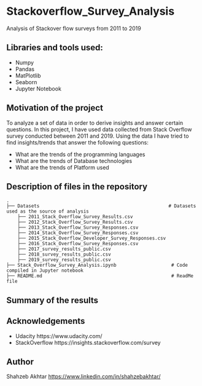 # Stackoverflow_Survey_Analysis
 Analysis of Stackover flow surveys from 2011 to 2019

## Libraries and tools used:
<ul>
<li> Numpy </li>
<li> Pandas </li>
<li> MatPlotlib </li>
<li> Seaborn </li>
<li> Jupyter Notebook
 </ul>

## Motivation of the project
To analyze a set of data in order to derive insights and answer certain questions.
In this project, I have used data collected from Stack Overflow survey conducted between 2011 and 2019. Using the data I have tried to find insights/trends that answer the following questions:
<ul>
 <li> What are the trends of the programming languages
 <li> What are the trends of Database technologies
 <li> What are the trends of Platform used
</ul>

## Description of files in the repository

```
.
├── Datasets                                               # Datasets used as the source of analysis 
    ├── 2011_Stack_Overflow_Survey_Results.csv
    ├── 2012_Stack_Overflow_Survey_Results.csv
    ├── 2013_Stack_Overflow_Survey_Responses.csv
    ├── 2014_Stack_Overflow_Survey_Responses.csv
    ├── 2015_Stack_Overflow_Developer_Survey_Responses.csv
    ├── 2016_Stack_Overflow_Survey_Responses.csv
    ├── 2017_survey_results_public.csv
    ├── 2018_survey_results_public.csv
    ├── 2019_survey_results_public.csv  
├── Stack_Overflow_Survey_Analysis.ipynb                    # Code compiled in Jupyter notebook
├── README.md                                               # ReadMe file

```

## Summary of the results


## Acknowledgements

<ul>
 <li> Udacity https://www.udacity.com/
 <li> StackOverflow  https://insights.stackoverflow.com/survey
</ul>

## Author

Shahzeb Akhtar
https://www.linkedin.com/in/shahzebakhtar/
